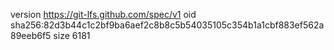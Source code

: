version https://git-lfs.github.com/spec/v1
oid sha256:82d3b44c1c2bf9ba6aef2c8b8c5b54035105c354b1a1cbf883ef562a89eeb6f5
size 6181
